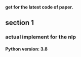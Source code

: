 #### get for the latest code of paper. 

## section 1
### actual implement for the nlp
#### Python version: 3.8